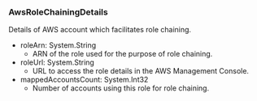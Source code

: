 ### AwsRoleChainingDetails
Details of AWS account which facilitates role chaining.

- roleArn: System.String
  - ARN of the role used for the purpose of role chaining.
- roleUrl: System.String
  - URL to access the role details in the AWS Management Console.
- mappedAccountsCount: System.Int32
  - Number of accounts using this role for role chaining.

